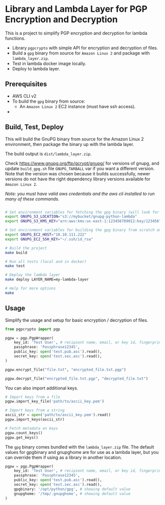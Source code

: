 # Library and Lambda Layer for PGP Encryption and Decryption

This is a project to simplify PGP encryption and decryption for lambda functions.

* Library `pgpcrypto` with simple API for encryption and decryption of files.
* Build a `gpg` binary from source for `Amazon Linux 2` and package with `lambda_layer.zip`.
* Test in lambda docker image locally.
* Deploy to lambda layer.

## Prerequisites

* AWS CLI v2
* To build the `gpg` binary from source:
  * An `Amazon Linux 2` EC2 instance (must have ssh access).
* 

## Build, Test, Deploy

This will build the GnuPG binary from source for the Amazon Linux 2 environment, then package the binary up with the lambda layer.

The build output is `dist/lambda_layer.zip`.

Check https://www.gnupg.org/ftp/gcrypt/gnupg/ for versions of gnupg, and update `build_gpg.sh` file `GNUPG_TARBALL` var if you want a different version.  Note that the version was chosen because it builds successfully, newer versions do not have the right dependency library versions available for `Amazon Linux 2`.

*Note: you must have valid aws credentials and the aws cli installed to run many of these commands.*

```bash

# Set environment variables for fetching the gpg binary (will look for object named "gpg" at this location)
export GNUPG_S3_LOCATION="s3://mybucket/gnupg-python-lambda"
export GNUPG_S3_KMS_KEY="arn:aws:kms:us-east-1:123456789012:key/123456"

# Set environment variables for building the gpg binary from scratch on ec2
export GNUPG_EC2_HOST="10.10.111.222"
export GNUPG_EC2_SSH_KEY="~/.ssh/id_rsa"

# Build the project
make build

# Run all tests (local and in docker)
make test

# Deploy the lambda layer
make deploy LAYER_NAME=my-lambda-layer

# Help for more options
make
```

## Usage

Simplify the usage and setup for basic encryption / decryption of files.

```python
from pgpcrypto import pgp

pgpw = pgp.PgpWrapper(
    key_id: 'Test User', # recipient name, email, or key id, fingerprint
    passphrase: 'Passphrase12345',
    public_key: open('test.pub.asc').read(),
    secret_key: open('test.sec.asc').read(),
)

pgpw.encrypt_file("file.txt", "encrypted_file.txt.pgp")

pgpw.decrypt_file("encrypted_file.txt.pgp", "decrypted_file.txt")
```

You can also import additional keys.

```python
# Import keys from a file
pgpw.import_key_file('path/to/ascii_key.pem')

# Import keys from a string
ascii_str = open('path/to/ascii_key.pem').read()
pgpw.import_keys(ascii_str)

# Fetch metadata on keys
pgpw.count_keys()
pgpw.get_keys()
```

The `gpg` binary comes bundled with the `lambda_layer.zip` file.  The default values for gpgbinary and gnupghome are for use as a lambda layer, but you can override them if using as a library in another location.

```python
pgpw = pgp.PgpWrapper(
    key_id: 'Test User', # recipient name, email, or key id, fingerprint
    passphrase: 'Passphrase12345',
    public_key: open('test.pub.asc').read(),
    secret_key: open('test.sec.asc').read(),
    gpgbinary: '/opt/python/gpg', # showing default value
    gnupghome: '/tmp/.gnupghome', # showing default value
)
```